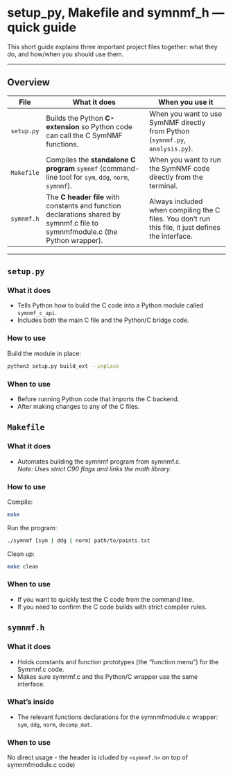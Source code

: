 # setup_py, Makefile and symnmf_h — quick guide

This short guide explains three important project files together: what they do, and how/when you should use them.

---

## Overview

| File | What it does | When you use it |
|---|---|---|
| `setup.py` | Builds the Python **C-extension** so Python code can call the C SymNMF functions. | When you want to use SymNMF directly from Python (`symnmf.py`, `analysis.py`). |
| `Makefile` | Compiles the **standalone C program** `symnmf` (command-line tool for `sym`, `ddg`, `norm`, `symnmf`). | When you want to run the SymNMF code directly from the terminal. |
| `symnmf.h` | The **C header file** with constants and function declarations shared by symnmf.c file to symnmfmodule.c (the Python wrapper). | Always included when compiling the C files. You don’t run this file, it just defines the interface. |

---

## `setup.py`

### What it does
- Tells Python how to build the C code into a Python module called `symnmf_c_api`.
- Includes both the main C file and the Python/C bridge code.

### How to use
Build the module in place:
```bash
python3 setup.py build_ext --inplace
```

### When to use
- Before running Python code that imports the C backend.  
- After making changes to any of the C files.

## `Makefile`

### What it does
- Automates building the symnmf program from symnmf.c.  
*Note: Uses strict C90 flags and links the math library*.

### How to use
Compile:

```bash
make
```

Run the program:  

```bash
./symnmf [sym | ddg | norm] path/to/points.txt
```

Clean up:

```bash
make clean
```

### When to use

- If you want to quickly test the C code from the command line.
- If you need to confirm the C code builds with strict compiler rules.

## `symnmf.h`

### What it does
- Holds constants and function prototypes (the “function menu”) for the Symmnf.c code.
- Makes sure symnmf.c and the Python/C wrapper use the same interface.

### What’s inside
- The relevant functions declarations for the symnmfmodule.c wrapper: `sym`, `ddg`, `norm`, `decomp_mat`.

### When to use
No direct usage - the header is icluded by `<symnmf.h>` on top of symnmfmodule.c code) 


